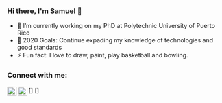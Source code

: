 ### Hi there, I'm Samuel 👋
- 🔭 I’m currently working on my PhD at Polytechnic University of Puerto Rico
- 🥅 2020 Goals: Continue expading my knowledge of technologies and good standards
- ⚡ Fun fact: I love to draw, paint, play basketball and bowling.

### Connect with me:

<!-- [<img align="left" alt="codeSTACKr.com" width="22px" src="https://raw.githubusercontent.com/iconic/open-iconic/master/svg/globe.svg" />][website]
-->
[<img align="left" alt="codeSTACKr | Twitter" width="22px" src="https://cdn.jsdelivr.net/npm/simple-icons@v3/icons/twitter.svg" />]
[<img align="left" alt="codeSTACKr | LinkedIn" width="22px" src="https://cdn.jsdelivr.net/npm/simple-icons@v3/icons/linkedin.svg" />]




<!--
**samuelemf/samuelemf** is a ✨ _special_ ✨ repository because its `README.md` (this file) appears on your GitHub profile.
-->

